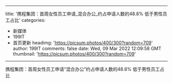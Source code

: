 
---
title: '携程集团：首周女性员工申请_混合办公_约占申请人数的48.8%  低于男性员工占比'
categories: 
 - 新媒体
 - 199IT
 - 首页更新
headimg: 'https://picsum.photos/400/300?random=709'
author: 199IT
comments: false
date: Wed, 09 Mar 2022 12:09:58 GMT
thumbnail: 'https://picsum.photos/400/300?random=709'
---

<div>   
携程集团：首周女性员工申请“混合办公”约占申请人数的48.8%  低于男性员工占比  
</div>
            